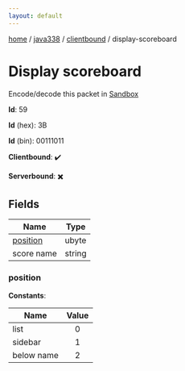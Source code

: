 ```yaml
---
layout: default
---
```


[home](/)  /  [java338](/protocol/java338)  /  [clientbound](/protocol/java338/clientbound)  /  display-scoreboard

# Display scoreboard

Encode/decode this packet in [Sandbox](../../../sandbox/java338#Clientbound.DisplayScoreboard)

**Id**: 59

**Id** (hex): 3B

**Id** (bin): 00111011

**Clientbound**: ✔️

**Serverbound**: ✖️

## Fields

Name | Type
---|---
[position](#position) | ubyte
score name | string

### position

**Constants**:

Name | Value
---|:---:
list | 0
sidebar | 1
below name | 2
